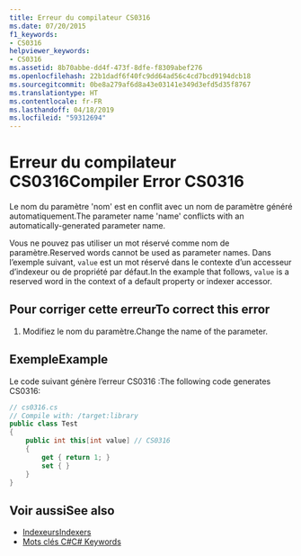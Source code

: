 ```yaml
---
title: Erreur du compilateur CS0316
ms.date: 07/20/2015
f1_keywords:
- CS0316
helpviewer_keywords:
- CS0316
ms.assetid: 8b70abbe-dd4f-473f-8dfe-f8309abef276
ms.openlocfilehash: 22b1dadf6f40fc9dd64ad56c4cd7bcd9194dcb18
ms.sourcegitcommit: 0be8a279af6d8a43e03141e349d3efd5d35f8767
ms.translationtype: HT
ms.contentlocale: fr-FR
ms.lasthandoff: 04/18/2019
ms.locfileid: "59312694"
---
```

# <a name="compiler-error-cs0316"></a><span data-ttu-id="4c2e5-102">Erreur du compilateur CS0316</span><span class="sxs-lookup"><span data-stu-id="4c2e5-102">Compiler Error CS0316</span></span>
<span data-ttu-id="4c2e5-103">Le nom du paramètre 'nom' est en conflit avec un nom de paramètre généré automatiquement.</span><span class="sxs-lookup"><span data-stu-id="4c2e5-103">The parameter name 'name' conflicts with an automatically-generated parameter name.</span></span>  
  
 <span data-ttu-id="4c2e5-104">Vous ne pouvez pas utiliser un mot réservé comme nom de paramètre.</span><span class="sxs-lookup"><span data-stu-id="4c2e5-104">Reserved words cannot be used as parameter names.</span></span> <span data-ttu-id="4c2e5-105">Dans l’exemple suivant, `value` est un mot réservé dans le contexte d’un accesseur d’indexeur ou de propriété par défaut.</span><span class="sxs-lookup"><span data-stu-id="4c2e5-105">In the example that follows, `value` is a reserved word in the context of a default property or indexer accessor.</span></span>  
  
## <a name="to-correct-this-error"></a><span data-ttu-id="4c2e5-106">Pour corriger cette erreur</span><span class="sxs-lookup"><span data-stu-id="4c2e5-106">To correct this error</span></span>  
  
1. <span data-ttu-id="4c2e5-107">Modifiez le nom du paramètre.</span><span class="sxs-lookup"><span data-stu-id="4c2e5-107">Change the name of the parameter.</span></span>  
  
## <a name="example"></a><span data-ttu-id="4c2e5-108">Exemple</span><span class="sxs-lookup"><span data-stu-id="4c2e5-108">Example</span></span>  
 <span data-ttu-id="4c2e5-109">Le code suivant génère l’erreur CS0316 :</span><span class="sxs-lookup"><span data-stu-id="4c2e5-109">The following code generates CS0316:</span></span>  
  
```csharp  
// cs0316.cs  
// Compile with: /target:library  
public class Test  
{  
    public int this[int value] // CS0316  
    {  
        get { return 1; }  
        set { }  
    }  
}  
```  
  
## <a name="see-also"></a><span data-ttu-id="4c2e5-110">Voir aussi</span><span class="sxs-lookup"><span data-stu-id="4c2e5-110">See also</span></span>

- [<span data-ttu-id="4c2e5-111">Indexeurs</span><span class="sxs-lookup"><span data-stu-id="4c2e5-111">Indexers</span></span>](../../csharp/programming-guide/indexers/index.md)
- [<span data-ttu-id="4c2e5-112">Mots clés C#</span><span class="sxs-lookup"><span data-stu-id="4c2e5-112">C# Keywords</span></span>](../../csharp/language-reference/keywords/index.md)
